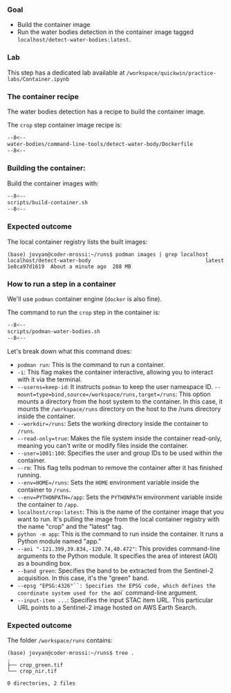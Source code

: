 ### Goal 

* Build the container image
* Run the water bodies detection in the container image tagged `localhost/detect-water-bodies:latest`.

### Lab

This step has a dedicated lab available at `/workspace/quickwin/practice-labs/Container.ipynb`

### The container recipe

The water bodies detection has a recipe to build the container image.

The `crop` step container image recipe is:

```dockerfile linenums="1" title="crop/Dockerfile"
--8<--
water-bodies/command-line-tools/detect-water-body/Dockerfile
--8<--
```

### Building the container:

Build the container images with:

```bash linenums="1" title="terminal"
--8<--
scripts/build-container.sh
--8<--
```

### Expected outcome

The local container registry lists the built images:

```
(base) jovyan@coder-mrossi:~/runs$ podman images | grep localhost
localhost/detect-water-body                                     latest      1e8ca97d1619  About a minute ago  288 MB
```

### How to run a step in a container

We'll use `podman` container engine (`docker` is also fine).

The command to run the `crop` step in the container is:

```bash linenums="1" hl_lines="4-5 11 15-22"
--8<--
scripts/podman-water-bodies.sh
--8<--
```

Let's break down what this command does:

* `podman run`: This is the command to run a container.
* `-i`: This flag makes the container interactive, allowing you to interact with it via the terminal.
* `--userns=keep-id`: It instructs `podman` to keep the user namespace ID.
`--mount=type=bind,source=/workspace/runs,target=/runs`: This option mounts a directory from the host system to the container. In this case, it mounts the `/workspace/runs` directory on the host to the /runs directory inside the container.
* `--workdir=/runs`: Sets the working directory inside the container to `/runs`.
* `--read-only=true`: Makes the file system inside the container read-only, meaning you can't write or modify files inside the container.
* `--user=1001:100`: Specifies the user and group IDs to be used within the container.
* `--rm`: This flag tells podman to remove the container after it has finished running.
* `--env=HOME=/runs`: Sets the `HOME` environment variable inside the container to `/runs`.
* `--env=PYTHONPATH=/app`: Sets the `PYTHONPATH` environment variable inside the container to `/app`.
* `localhost/crop:latest`: This is the name of the container image that you want to run. It's pulling the image from the local container registry with the name "crop" and the "latest" tag.
* `python -m app`: This is the command to run inside the container. It runs a Python module named "app."
* `--aoi "-121.399,39.834,-120.74,40.472"`: This provides command-line arguments to the Python module. It specifies the area of interest (AOI) as a bounding box.
* `--band green`: Specifies the band to be extracted from the Sentinel-2 acquisition. In this case, it's the "green" band.
* `--epsg "EPSG:4326"``: Specifies the EPSG code, which defines the coordinate system used for the `aoi` command-line argument.
* `--input-item ...`: Specifies the input STAC item URL. This particular URL points to a Sentinel-2 image hosted on AWS Earth Search.

### Expected outcome

The folder `/workspace/runs` contains: 

```
(base) jovyan@coder-mrossi:~/runs$ tree .
.
├── crop_green.tif
└── crop_nir.tif

0 directories, 2 files
```

